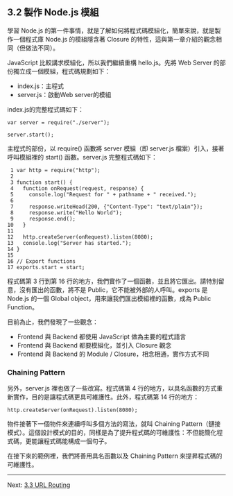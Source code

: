 ## 3.2 製作 Node.js 模組

學習 Node.js 的第一件事情，就是了解如何將程式碼模組化，簡單來說，就是製作一個程式庫 Node.js 的模組隱含著 Closure 的特性，這與第一章介紹的觀念相同（但做法不同）。

JavaScript 比較講求模組化，所以我們繼續重構 hello.js。先將 Web Server 的部份獨立成一個模組，程式碼規劃如下：

- index.js：主程式
- server.js：啟動Web server的模組

index.js的完整程式碼如下：

~~~~~~~~
var server = require("./server");

server.start();
~~~~~~~~

主程式的部份，以 require() 函數將 server 模組（即 server.js 檔案）引入，接著呼叫模組裡的 start() 函數。server.js 完整程式碼如下：

~~~~~~~~
 1 var http = require("http");
 2 
 3 function start() {
 4   function onRequest(request, response) {
 5     console.log("Request for " + pathname + " received.");
 6 
 7     response.writeHead(200, {"Content-Type": "text/plain"});
 8     response.write("Hello World");
 9     response.end();
10   }
11 
12   http.createServer(onRequest).listen(8080);
13   console.log("Server has started.");
14 }
15 
16 // Export functions
17 exports.start = start;
~~~~~~~~

程式碼第 3 行到第 16 行的地方，我們實作了一個函數，並且將它匯出。請特別留意，沒有匯出的函數，將不是 Public，它不能被外部的人呼叫。exports 是 Node.js 的一個 Global object，用來讓我們匯出模組裡的函數，成為 Public Function。

目前為止，我們發現了一些觀念：

- Frontend 與 Backend 都使用 JavaScript 做為主要的程式語言
- Frontend 與 Backend 都要模組化，並引入 Closure 觀念
- Frontend 與 Backend 的 Module / Closure，相念相通，實作方式不同

### Chaining Pattern

另外，server.js 裡也做了一些改寫。程式碼第 4 行的地方，以具名函數的方式重新實作，目的是讓程式碼更具可維護性。此外，程式碼第 14 行的地方：

~~~~~~~~
http.createServer(onRequest).listen(8080);
~~~~~~~~

物件接著下一個物件來連續呼叫多個方法的寫法，就叫 Chaining Pattern（鏈接模式）。這個設計模式的目的，同樣是為了提升程式碼的可維護性：不但能簡化程式碼，更能讓程式碼能構成一個句子。

在接下來的範例裡，我們將善用具名函數以及 Chaining Pattern 來提昇程式碼的可維護性。

---

Next: [3.3 URL Routing](3-url-routing.md)

